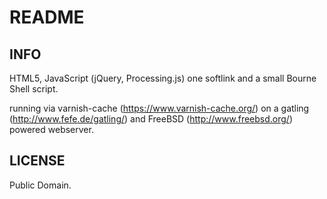 README
=======

INFO
-----
HTML5, JavaScript (jQuery, Processing.js) one softlink and a small Bourne Shell script.

running via varnish-cache (https://www.varnish-cache.org/) on a gatling (http://www.fefe.de/gatling/) 
and FreeBSD (http://www.freebsd.org/) powered webserver.

LICENSE
--------
Public Domain.
